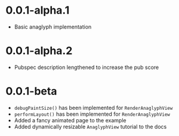 # 0.0.1-alpha.1

- Basic anaglyph implementation

# 0.0.1-alpha.2

- Pubspec description lengthened to increase the pub score

# 0.0.1-beta

- `debugPaintSize()` has been implemented for `RenderAnaglyphView`
- `performLayout()` has been implemented for `RenderAnaglyphView`
- Added a fancy animated page to the example
- Added dynamically resizable `AnaglyphView` tutorial to the docs

